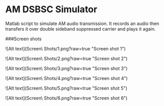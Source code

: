 # AM DSBSC Simulator
Matlab script to simulate AM audio transmission.
It records an audio then transfers it over double sideband suppressed carrier and plays it again.

###Screen shots

![Alt text](Screen\ Shots/1.png?raw=true "Screen shot 1")



![Alt text](Screen\ Shots/2.png?raw=true "Screen shot 2")



![Alt text](Screen\ Shots/3.png?raw=true "Screen shot 3")



![Alt text](Screen\ Shots/4.png?raw=true "Screen shot 4")



![Alt text](Screen\ Shots/5.png?raw=true "Screen shot 5")



![Alt text](Screen\ Shots/6.png?raw=true "Screen shot 6")
